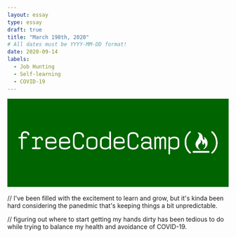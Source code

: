 ```yaml
---
layout: essay
type: essay
draft: true
title: "March 198th, 2020"
# All dates must be YYYY-MM-DD format!
date: 2020-09-14
labels:
  - Job Hunting
  - Self-learning
  - COVID-19
---
```


<img class="ui image" src="../images/freecodecamp.png">


// I've been filled with the excitement to learn and grow, but it's kinda been hard considering the panedmic that's keeping things a bit unpredictable.

// figuring out where to start getting my hands dirty has been tedious to do while trying to balance my health and avoidance of COVID-19.